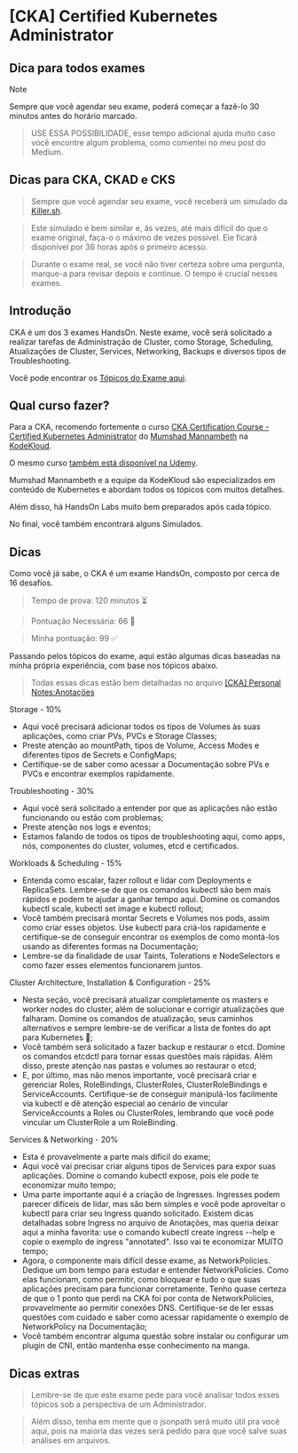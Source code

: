 # [CKA] Certified Kubernetes Administrator

## Dica para todos exames
> [!NOTE] 
> Sempre que você agendar seu exame, poderá começar a fazê-lo 30 minutos antes do horário marcado.

> USE ESSA POSSIBILIDADE, esse tempo adicional ajuda muito caso você encontre algum problema, como comentei no meu post do Medium.

## Dicas para CKA, CKAD e CKS
> Sempre que você agendar seu exame, você receberá um simulado da [Killer.sh](https://killer.sh/). 

> Este simulado é bem similar e, às vezes, até mais difícil do que o exame original, faça-o o máximo de vezes possível. Ele ficará disponível por 36 horas após o primeiro acesso.

> Durante o exame real, se você não tiver certeza sobre uma pergunta, marque-a para revisar depois e continue. O tempo é crucial nesses exames.

## Introdução

CKA é um dos 3 exames HandsOn. Neste exame, você será solicitado a realizar tarefas de Administração de Cluster, como Storage, Scheduling, Atualizações de Cluster, Services, Networking, Backups e diversos tipos de Troubleshooting.

Você pode encontrar os [Tópicos do Exame aqui](https://training.linuxfoundation.org/certification/certified-kubernetes-administrator-cka/).


## Qual curso fazer?
Para a CKA, recomendo fortemente o curso [CKA Certification Course - Certified Kubernetes Administrator](https://learn.kodekloud.com/user/courses/cka-certification-course-certified-kubernetes-administrator) do [Mumshad Mannambeth](https://www.linkedin.com/in/mmumshad/) na [KodeKloud](https://learn.kodekloud.com/).

O mesmo curso [também está disponível na Udemy](https://www.udemy.com/course/certified-kubernetes-administrator-with-practice-tests).

Mumshad Mannambeth e a equipe da KodeKloud são especializados em conteúdo de Kubernetes e abordam todos os tópicos com muitos detalhes.

Além disso, há HandsOn Labs muito bem preparados após cada tópico.

No final, você também encontrará alguns Simulados.

## Dicas
Como você já sabe, o CKA é um exame HandsOn, composto por cerca de 16 desafios.

>Tempo de prova: 120 minutos ⏳

>Pontuação Necessária: 66 🎯

>Minha pontuação: 99 ✅

Passando pelos tópicos do exame, aqui estão algumas dicas baseadas na minha própria experiência, com base nos tópicos abaixo. 

>Todas essas dicas estão bem detalhadas no arquivo [[CKA] Personal Notes:Anotações](./[CKA]%20Personal%20notes:Anotações.pdf)

Storage - 10%
* Aqui você precisará adicionar todos os tipos de Volumes às suas aplicações, como criar PVs, PVCs e Storage Classes;
* Preste atenção ao mountPath, tipos de Volume, Access Modes e diferentes tipos de Secrets e ConfigMaps;
* Certifique-se de saber como acessar a Documentação sobre PVs e PVCs e encontrar exemplos rapidamente.

Troubleshooting - 30%
* Aqui você será solicitado a entender por que as aplicações não estão funcionando ou estão com problemas;
* Preste atenção nos logs e eventos;
* Estamos falando de todos os tipos de troubleshooting aqui, como apps, nós, componentes do cluster, volumes, etcd e certificados.

Workloads & Scheduling - 15%
* Entenda como escalar, fazer rollout e lidar com Deployments e ReplicaSets. Lembre-se de que os comandos kubectl são bem mais rápidos e podem te ajudar a ganhar tempo aqui. Domine os comandos kubectl scale, kubectl set image e kubectl rollout;
* Você também precisará montar Secrets e Volumes nos pods, assim como criar esses objetos. Use kubectl para criá-los rapidamente e certifique-se de conseguir encontrar os exemplos de como montá-los usando as diferentes formas na Documentação;
* Lembre-se da finalidade de usar Taints, Tolerations e NodeSelectors e como fazer esses elementos funcionarem juntos.

Cluster Architecture, Installation & Configuration - 25%
* Nesta seção, você precisará atualizar completamente os masters e worker nodes do cluster, além de solucionar e corrigir atualizações que falharam. Domine os comandos de atualização, seus caminhos alternativos e sempre lembre-se de verificar a lista de fontes do apt para Kubernetes 🙂;
* Você também será solicitado a fazer backup e restaurar o etcd. Domine os comandos etcdctl para tornar essas questões mais rápidas. Além disso, preste atenção nas pastas e volumes ao restaurar o etcd;
* E, por último, mas não menos importante, você precisará criar e gerenciar Roles, RoleBindings, ClusterRoles, ClusterRoleBindings e ServiceAccounts. Certifique-se de conseguir manipulá-los facilmente via kubectl e dê atenção especial ao cenário de vincular ServiceAccounts a Roles ou ClusterRoles, lembrando que você pode vincular um ClusterRole a um RoleBinding.

Services & Networking - 20%
* Esta é provavelmente a parte mais difícil do exame;
* Aqui você vai precisar criar alguns tipos de Services para expor suas aplicações. Domine o comando kubectl expose, pois ele pode te economizar muito tempo;
* Uma parte importante aqui é a criação de Ingresses. Ingresses podem parecer difíceis de lidar, mas são bem simples e você pode aproveitar o kubectl para criar seu Ingress quando solicitado. Existem dicas detalhadas sobre Ingress no arquivo de Anotações, mas queria deixar aqui a minha favorita: use o comando kubectl create ingress --help e copie o exemplo de ingress "annotated". Isso vai te economizar MUITO tempo;
* Agora, o componente mais difícil desse exame, as NetworkPolicies. Dedique um bom tempo para estudar e entender NetworkPolicies. Como elas funcionam, como permitir, como bloquear e tudo o que suas aplicações precisam para funcionar corretamente. Tenho quase certeza de que o 1 ponto que perdi na CKA foi por conta de NetworkPolicies, provavelmente ao permitir conexões DNS. Certifique-se de ler essas questões com cuidado e saber como acessar rapidamente o exemplo de NetworkPolicy na Documentação;
* Você também encontrar alguma questão sobre instalar ou configurar um plugin de CNI, então mantenha esse conhecimento na manga.

## Dicas extras

> Lembre-se de que este exame pede para você analisar todos esses tópicos sob a perspectiva de um Administrador.

> Além disso, tenha em mente que o jsonpath será muito útil pra você aqui, pois na maioria das vezes será pedido para que você salve suas análises em arquivos.